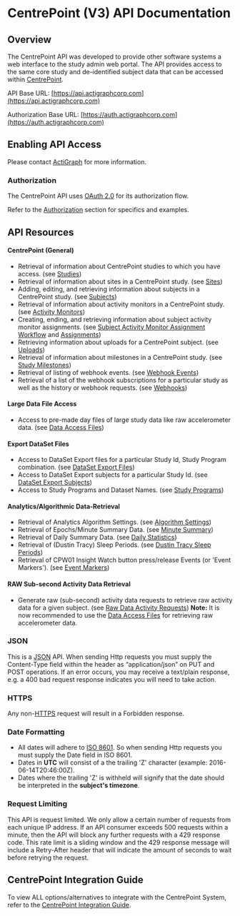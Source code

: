 # CentrePoint (V3) API Documentation

## Overview

The CentrePoint API was developed to provide other software systems a web interface to the study admin web portal. The API provides access to the same core study and de-identified subject data that can be accessed within [CentrePoint](http://studyadmin.actigraphcorp.com).

API Base URL: [https://api.actigraphcorp.com](https://api.actigraphcorp.com)

Authorization Base URL: [https://auth.actigraphcorp.com](https://auth.actigraphcorp.com)

## Enabling API Access

Please contact [ActiGraph](http://www.actigraphcorp.com/support/contact-support/) for more information.

### Authorization

The CentrePoint API uses [OAuth 2.0](https://oauth.net/2/) for its authorization flow.

 Refer to the [Authorization](./sections/authorization.md) section for specifics and examples.

## API Resources

#### CentrePoint (General)

* Retrieval of information about CentrePoint studies to which you have access. (see [Studies](./sections/studies.md))
* Retrieval of information about sites in a CentrePoint study. (see [Sites](./sections/sites.md))
* Adding, editing, and retrieving information about subjects in a CentrePoint study. (see [Subjects](./sections/subjects.md))
* Retrieval of information about activity monitors in a CentrePoint study. (see [Activity Monitors](./sections/activity_monitors.md))
* Creating, ending, and retrieving information about subject activity monitor assignments. (see [Subject Activity Monitor Assignment Workflow](./sections/assignment_workflow.md) and [Assignments](./sections/assignments.md))
* Retrieving information about uploads for a CentrePoint subject. (see [Uploads](./sections/uploads.md))
* Retrieval of information about milestones in a CentrePoint study. (see [Study Milestones](./sections/study_milestones.md))
* Retrieval of listing of webhook events. (see [Webhook Events](./sections/webhook_events.md))
* Retrieval of a list of the webhook subscriptions for a particular study as well as the history or webhook requests. (see [Webhooks](./sections/webhooks.md))


#### Large Data File Access

* Access to pre-made day files of large study data like raw accelerometer data. (see [Data Access Files](./sections/data_access_files.md))

#### Export DataSet Files

* Access to DataSet Export files for a particular Study Id, Study Program combination. (see [DataSet Export Files](./sections/data_set_files.md))
* Access to DataSet Export subjects for a particular Study Id. (see [DataSet Export Subjects](./sections/data_set_export_subjects.md))
* Access to Study Programs and Dataset Names. (see [Study Programs](./sections/study_program.md))


#### Analytics/Algorithmic Data-Retrieval

* Retrieval of Analytics Algorithm Settings. (see [Algorithm Settings](./sections/algorithm_settings.md))
* Retrieval of Epochs/Minute Summary Data. (see [Minute Summary](./sections/minute_summary.md))
* Retrieval of Daily Summary Data. (see [Daily Statistics](./sections/daily_statistics.md))
* Retrieval of (Dustin Tracy) Sleep Periods. (see [Dustin Tracy Sleep Periods](./sections/dustin_tracy_sleep_periods.md))
* Retrieval of CPW01 Insight Watch button press/release Events (or 'Event Markers'). (see [Event Markers](./sections/event_markers.md))

#### RAW Sub-second Activity Data Retrieval

* Generate raw (sub-second) activity data requests to retrieve raw activity data for a given subject. (see [Raw Data Activity Requests](./sections/raw_data_request.md)) **Note:** It is now recommended to use the [Data Access Files](./sections/data_access_files.md) for retrieving raw accelerometer data.

### JSON

This is a [JSON](http://tools.ietf.org/html/rfc4627) API. When sending Http requests you must supply the Content-Type field within the header as  “application/json” on PUT and POST operations. If an error occurs, you may receive a text/plain response, e.g. a 400 bad request response indicates you will need to take action.

### HTTPS

Any non-[HTTPS](http://tools.ietf.org/html/rfc2818) request will result in a Forbidden response.

### Date Formatting

* All dates will adhere to [ISO 8601](http://www.w3.org/TR/NOTE-datetime). So when sending Http requests you must supply the Date field in ISO 8601.
* Dates in **UTC** will consist of a the trailing 'Z' character (example: 2016-06-14T20:46:00Z).
* Dates where the trailing 'Z' is withheld will signify that the date should be interpreted in the **subject's timezone**.

### Request Limiting

This API is request limited. We only allow a certain number of requests from each unique IP address. If an API consumer exceeds 500 requests within a minute, then the API will block any further requests with a 429 response code. This rate limit is a sliding window and the 429 response message will include a Retry-After header that will indicate the amount of seconds to wait before retrying the request.

## CentrePoint Integration Guide

To view ALL options/alternatives to integrate with the CentrePoint System, refer to the [CentrePoint Integration Guide](https://github.com/actigraph/CentrePointIntegrationGuide).
